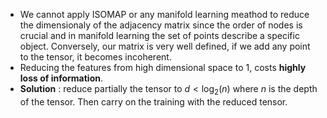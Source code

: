 * We cannot apply ISOMAP or any manifold learning meathod to reduce the dimensionaly of the adjacency matrix since the order of nodes is crucial and in manifold learning the set of points describe a specific object. Conversely, our matrix is very well defined, if we add any point to the tensor, it becomes incoherent.
* Reducing the features from high dimensional space to $1$, costs **highly loss of information**.
* **Solution** : reduce partially the tensor to $d<\log_{2}(n)$ where $n$ is the depth of the tensor. Then carry on the training with the reduced tensor.
